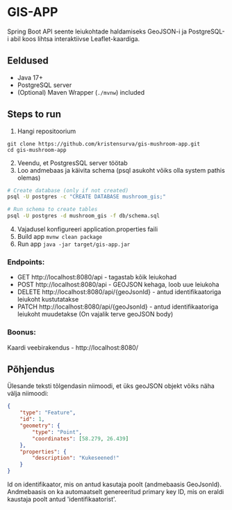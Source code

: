 # GIS-APP
Spring Boot API seente leiukohtade haldamiseks GeoJSON-i ja PostgreSQL-i abil koos lihtsa interaktiivse Leaflet-kaardiga.

## Eeldused
- Java 17+
- PostgreSQL server
- (Optional) Maven Wrapper (`./mvnw`) included

## Steps to run
1. Hangi repositoorium
```
git clone https://github.com/kristensurva/gis-mushroom-app.git
cd gis-mushroom-app
```
2. Veendu, et PostgresSQL server töötab
3. Loo andmebaas ja käivita schema (psql asukoht võiks olla system pathis olemas)
```bash
# Create database (only if not created)
psql -U postgres -c "CREATE DATABASE mushroom_gis;"

# Run schema to create tables
psql -U postgres -d mushroom_gis -f db/schema.sql
```
4. Vajadusel konfigureeri application.properties faili
5. Build app
`
mvnw clean package
`
6. Run app
`
java -jar target/gis-app.jar
`
### Endpoints:
* GET http://localhost:8080/api - tagastab kõik leiukohad
* POST http://localhost:8080/api - GEOJSON kehaga, loob uue leiukoha
* DELETE http://localhost:8080/api/{geoJsonId} - antud identifikaatoriga leiukoht kustutatakse
* PATCH http://localhost:8080/api/{geoJsonId} - antud identifikaatoriga leiukoht muudetakse (On vajalik terve geoJSON body)


### Boonus:
Kaardi veebirakendus - http://localhost:8080/

## Põhjendus

Ülesande teksti tõlgendasin niimoodi, et üks geoJSON objekt võiks näha välja niimoodi:
```json
{
    "type": "Feature",
    "id": 1,
    "geometry": {
        "type": "Point",
        "coordinates": [58.279, 26.439]
    },
    "properties": {
        "description": "Kukeseened!"
    }
}
```
Id on identifikaator, mis on antud kasutaja poolt (andmebaasis GeoJsonId). Andmebaasis on ka automaatselt genereeritud primary key ID, mis on eraldi kaustaja poolt antud 'identifikaatorist'.
